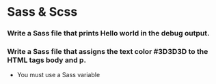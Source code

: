# Sass & Scss

### Write a Sass file that prints Hello world in the debug output.

### Write a Sass file that assigns the text color #3D3D3D to the HTML tags body and p.

 *   You must use a Sass variable

